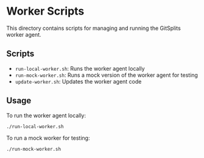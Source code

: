 # Worker Scripts

This directory contains scripts for managing and running the GitSplits worker agent.

## Scripts

- `run-local-worker.sh`: Runs the worker agent locally
- `run-mock-worker.sh`: Runs a mock version of the worker agent for testing
- `update-worker.sh`: Updates the worker agent code

## Usage

To run the worker agent locally:

```bash
./run-local-worker.sh
```

To run a mock worker for testing:

```bash
./run-mock-worker.sh
```
